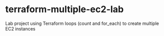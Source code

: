 # terraform-multiple-ec2-lab
Lab project using Terraform loops (count and for_each) to create multiple EC2 instances
